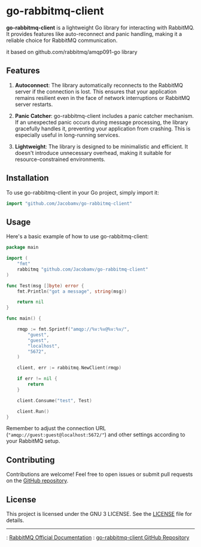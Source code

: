 
# go-rabbitmq-client

**go-rabbitmq-client** is a lightweight Go library for interacting with RabbitMQ. It provides features like auto-reconnect and panic handling, making it a reliable choice for RabbitMQ communication.

it based on github.com/rabbitmq/amqp091-go library

## Features

1. **Autoconnect**: The library automatically reconnects to the RabbitMQ server if the connection is lost. This ensures that your application remains resilient even in the face of network interruptions or RabbitMQ server restarts.

2. **Panic Catcher**: go-rabbitmq-client includes a panic catcher mechanism. If an unexpected panic occurs during message processing, the library gracefully handles it, preventing your application from crashing. This is especially useful in long-running services.

3. **Lightweight**: The library is designed to be minimalistic and efficient. It doesn't introduce unnecessary overhead, making it suitable for resource-constrained environments.

## Installation

To use go-rabbitmq-client in your Go project, simply import it:

```go
import "github.com/Jacobamv/go-rabbitmq-client"
```

## Usage

Here's a basic example of how to use go-rabbitmq-client:

```go
package main

import (
	"fmt"
	rabbitmq "github.com/Jacobamv/go-rabbitmq-client"
)

func Test(msg []byte) error {
	fmt.Println("got a message", string(msg))

	return nil
}

func main() {

	rmqp := fmt.Sprintf("amqp://%v:%v@%v:%v/",
		"guest",
		"guest",
		"localhost",
		"5672",
	)

	client, err := rabbitmq.NewClient(rmqp)

	if err != nil {
		return
	}

	client.Consume("test", Test)

	client.Run()
}

```

Remember to adjust the connection URL (`"amqp://guest:guest@localhost:5672/"`) and other settings according to your RabbitMQ setup.

## Contributing

Contributions are welcome! Feel free to open issues or submit pull requests on the [GitHub repository](https://github.com/Jacobamv/go-rabbitmq-client).

## License

This project is licensed under the GNU 3 LICENSE. See the [LICENSE](LICENSE) file for details.

---


: [RabbitMQ Official Documentation](https://www.rabbitmq.com/documentation.html)
: [go-rabbitmq-client GitHub Repository](https://github.com/Jacobamv/go-rabbitmq-client)
